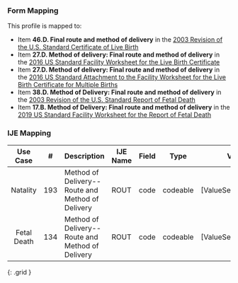 ### Form Mapping
This profile is mapped to:
 * Item **46.D. Final route and method of delivery** in the [2003 Revision of the U.S. Standard Certificate of Live Birth](https://www.cdc.gov/nchs/data/dvs/birth11-03final-ACC.pdf)
 * Item **27.D. Method of delivery: Final route and method of delivery** in the [2016 US Standard Facility Worksheet for the Live Birth Certificate](https://www.cdc.gov/nchs/data/dvs/facility-worksheet-2016-508.pdf)
 * Item **27.D. Method of delivery: Final route and method of delivery** in the [2016 US Standard Attachment to the Facility Worksheet for the Live Birth Certificate for Multiple Births](https://www.cdc.gov/nchs/data/dvs/multiple-births-worksheet-2016.pdf)
 * Item **38.D. Method of Delivery: Final route and method of delivery** in the [2003 Revision of the U.S. Standard Report of Fetal Death](https://www.cdc.gov/nchs/data/dvs/FDEATH11-03finalACC.pdf)
 * Item **17.B. Method of Delivery: Final route and method of delivery** in the [2019 US Standard Facility Worksheet for the Report of Fetal Death](https://www.cdc.gov/nchs/data/dvs/fetal-death-facility-worksheet-2019-508.pdf)

### IJE Mapping

| **Use Case** |  **#**   |  **Description**  | **IJE Name**  |  **Field**  |  **Type**  | **Value Set**  |
| :---------: | --------------- | ------------ | ------------- | ---------- | ---------- | -------------- |
| Natality | 193 | Method of Delivery--Route and Method of Delivery | ROUT | code |codeable |[ValueSetDeliveryRoutes] |
| Fetal Death | 134 | Method of Delivery--Route and Method of Delivery | ROUT | code |codeable |[ValueSetDeliveryRoutes] |
{: .grid }

